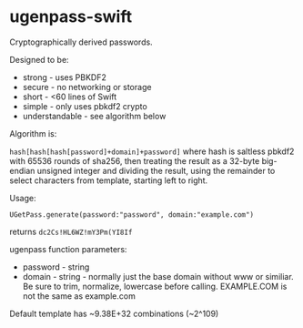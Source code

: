 # ugenpass-swift
Cryptographically derived passwords.

Designed to be:

* strong - uses PBKDF2
* secure - no networking or storage
* short - <60 lines of Swift
* simple - only uses pbkdf2 crypto
* understandable - see algorithm below

Algorithm is:

`hash[hash[hash[password]+domain]+password]` where hash is saltless pbkdf2 with 65536 rounds of sha256, then treating the result as a 32-byte big-endian unsigned integer and dividing the result, using the remainder to select characters from template, starting left to right.

Usage:

```
UGetPass.generate(password:"password", domain:"example.com")
```

returns
`dc2Cs!HL6WZ!mY3Pm(YI8If`

ugenpass function parameters:

* password - string
* domain - string - normally just the base domain without www or similiar. Be sure to trim, normalize, lowercase before calling. EXAMPLE.COM is not the same as example.com

Default template has ~9.38E+32 combinations (~2^109)
